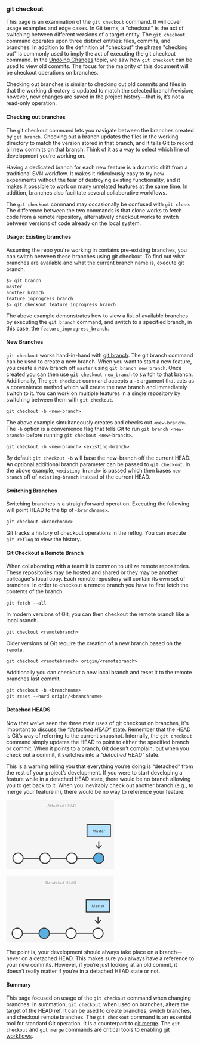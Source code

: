 ### git checkout

This page is an examination of the `git checkout` command. It will cover usage examples and edge cases. In Git terms, a "checkout" is the act of switching between different versions of a target entity. The `git checkout` command operates upon three distinct entities: files, commits, and branches. In addition to the definition of "checkout" the phrase "checking out" is commonly used to imply the act of executing the git checkout command. In the [Undoing Changes](#undoing-changes) topic, we saw how `git checkout` can be used to view old commits. The focus for the majority of this document will be checkout operations on branches.

Checking out branches is similar to checking out old commits and files in that the working directory is updated to match the selected branch/revision; however, new changes are saved in the project history—that is, it’s not a read-only operation.

#### Checking out branches

The git checkout command lets you navigate between the branches created by `git branch`. Checking out a branch updates the files in the working directory to match the version stored in that branch, and it tells Git to record all new commits on that branch. Think of it as a way to select which line of development you’re working on.

Having a dedicated branch for each new feature is a dramatic shift from a traditional SVN workflow. It makes it ridiculously easy to try new experiments without the fear of destroying existing functionality, and it makes it possible to work on many unrelated features at the same time. In addition, branches also facilitate several collaborative workflows.

The `git checkout` command may occasionally be confused with `git clone`. The difference between the two commands is that clone works to fetch code from a remote repository, alternatively checkout works to switch between versions of code already on the local system.

#### Usage: Existing branches

Assuming the repo you're working in contains pre-existing branches, you can switch between these branches using git checkout. To find out what branches are available and what the current branch name is, execute git branch.

```
$> git branch 
master 
another_branch 
feature_inprogress_branch 
$> git checkout feature_inprogress_branch
```

The above example demonstrates how to view a list of available branches by executing the `git branch` command, and switch to a specified branch, in this case, the `feature_inprogress_branch`.

#### New Branches

`git checkout` works hand-in-hand with [git branch](#using-branches). The git branch command can be used to create a new branch. When you want to start a new feature, you create a new branch off `master` using `git branch new_branch`. Once created you can then use `git checkout new_branch` to switch to that branch. Additionally, The `git checkout` command accepts a `-b` argument that acts as a convenience method which will create the new branch and immediately switch to it. You can work on multiple features in a single repository by switching between them with `git checkout`.

```
git checkout -b <new-branch>
```

The above example simultaneously creates and checks out `<new-branch>`. The `-b` option is a convenience flag that tells Git to run `git branch <new-branch>` before running `git checkout <new-branch>`.

```
git checkout -b <new-branch> <existing-branch>
```

By default `git checkout -b` will base the new-branch off the current HEAD. An optional additional branch parameter can be passed to `git checkout`. In the above example, `<existing-branch>` is passed which then bases `new-branch` off of `existing-branch` instead of the current HEAD.

#### Switching Branches

Switching branches is a straightforward operation. Executing the following will point HEAD to the tip of `<branchname>`.

```
git checkout <branchname>
```

Git tracks a history of checkout operations in the reflog. You can execute `git reflog` to view the history.

#### Git Checkout a Remote Branch

When collaborating with a team it is common to utilize remote repositories. These repositories may be hosted and shared or they may be another colleague's local copy. Each remote repository will contain its own set of branches. In order to checkout a remote branch you have to first fetch the contents of the branch.

```
git fetch --all
```

In modern versions of Git, you can then checkout the remote branch like a local branch.

```
git checkout <remotebranch>
```

Older versions of Git require the creation of a new branch based on the `remote`.

```
git checkout <remotebranch> origin/<remotebranch>
```

Additionally you can checkout a new local branch and reset it to the remote branches last commit.

```
git checkout -b <branchname>
git reset --hard origin/<branchname>
```

#### Detached HEADS

Now that we’ve seen the three main uses of git checkout on branches, it's important to discuss the *“detached HEAD”* state. Remember that the HEAD is Git’s way of referring to the current snapshot. Internally, the `git checkout` command simply updates the HEAD to point to either the specified branch or commit. When it points to a branch, Git doesn't complain, but when you check out a commit, it switches into a *“detached HEAD”* state.

This is a warning telling you that everything you’re doing is “detached” from the rest of your project’s development. If you were to start developing a feature while in a detached HEAD state, there would be no branch allowing you to get back to it. When you inevitably check out another branch (e.g., to merge your feature in), there would be no way to reference your feature:

![](git-checkout-01.png)

![](git-checkout-02.png)

The point is, your development should always take place on a branch—never on a detached HEAD. This makes sure you always have a reference to your new commits. However, if you’re just looking at an old commit, it doesn’t really matter if you’re in a detached HEAD state or not.

#### Summary

This page focused on usage of the `git checkout` command when changing branches. In summation, `git checkout`, when used on branches, alters the target of the HEAD ref. It can be used to create branches, switch branches, and checkout remote branches. The `git checkout` command is an essential tool for standard Git operation. It is a counterpart to [git merge](#git-merge). The `git checkout` and `git merge` commands are critical tools to enabling [git workflows](#comparing-workflows).
